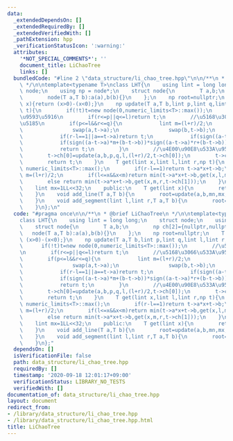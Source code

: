 ```yaml
---
data:
  _extendedDependsOn: []
  _extendedRequiredBy: []
  _extendedVerifiedWith: []
  _pathExtension: hpp
  _verificationStatusIcon: ':warning:'
  attributes:
    '*NOT_SPECIAL_COMMENTS*': ''
    document_title: LiChaoTree
    links: []
  bundledCode: "#line 2 \"data_structure/li_chao_tree.hpp\"\n\n/**\n * @brief LiChaoTree\n\
    \ */\n\ntemplate<typename T>\nclass LHT{\n    using lint = long long;\n    struct\
    \ node;\n    using np = node*;\n    struct node{\n        T a,b;\n        np ch[2]={nullptr,nullptr};\n\
    \        node(T a,T b):a(a),b(b){}\n    };\n    np root=nullptr;\n    T sign(T\
    \ x){return (x>0)-(x<0);}\n    np update(T a,T b,lint p,lint q,lint l,lint r,np\
    \ t){\n        if(!t)t=new node(0,numeric_limits<T>::max());\n        //\u533A\
    \u9593\u5916\n        if(r<=p||q<=l)return t;\n        //\u5168\u3066\u533A\u9593\
    \u5185\n        if(p<=l&&r<=q){\n            lint m=(l+r)/2;\n            if(a*m+b<=(t->a)*m+(t->b)){\n\
    \                swap(a,t->a);\n                swap(b,t->b);\n            }\n\
    \            if(r-l==1||a==t->a)return t;\n            if(sign((a-t->a)*l+(b-t->b))*sign((a-t->a)*m+(b-t->b))<=0)t->ch[0]=update(a,b,p,q,l,m,t->ch[0]);\n\
    \            if(sign((a-t->a)*m+(b-t->b))*sign((a-t->a)*r+(b-t->b))<=0)t->ch[1]=update(a,b,p,q,m,r,t->ch[1]);\n\
    \            return t;\n        }\n        //\u4E00\u90E8\u533A\u9593\u5185\n\
    \        t->ch[0]=update(a,b,p,q,l,(l+r)/2,t->ch[0]);\n        t->ch[1]=update(a,b,p,q,(l+r)/2,r,t->ch[1]);\n\
    \        return t;\n    }\n    T get(lint x,lint l,lint r,np t){\n        if(!t)return\
    \ numeric_limits<T>::max();\n        if(r-l==1)return t->a*x+t->b;\n        lint\
    \ m=(l+r)/2;\n        if(l<=x&&x<m)return min(t->a*x+t->b,get(x,l,m,t->ch[0]));\n\
    \        else return min(t->a*x+t->b,get(x,m,r,t->ch[1]));\n    }\n    lint mn=-1LL<<32;\n\
    \    lint mx=1LL<<32;\n    public:\n    T get(lint x){\n        return get(x,mn,mx,root);\n\
    \    }\n    void add_line(T a,T b){\n        root=update(a,b,mn,mx,mn,mx,root);\n\
    \    }\n    void add_segment(lint l,lint r,T a,T b){\n        root=update(a,b,l,r,mn,mx,root);\n\
    \    }\n};\n"
  code: "#pragma once\n\n/**\n * @brief LiChaoTree\n */\n\ntemplate<typename T>\n\
    class LHT{\n    using lint = long long;\n    struct node;\n    using np = node*;\n\
    \    struct node{\n        T a,b;\n        np ch[2]={nullptr,nullptr};\n     \
    \   node(T a,T b):a(a),b(b){}\n    };\n    np root=nullptr;\n    T sign(T x){return\
    \ (x>0)-(x<0);}\n    np update(T a,T b,lint p,lint q,lint l,lint r,np t){\n  \
    \      if(!t)t=new node(0,numeric_limits<T>::max());\n        //\u533A\u9593\u5916\
    \n        if(r<=p||q<=l)return t;\n        //\u5168\u3066\u533A\u9593\u5185\n\
    \        if(p<=l&&r<=q){\n            lint m=(l+r)/2;\n            if(a*m+b<=(t->a)*m+(t->b)){\n\
    \                swap(a,t->a);\n                swap(b,t->b);\n            }\n\
    \            if(r-l==1||a==t->a)return t;\n            if(sign((a-t->a)*l+(b-t->b))*sign((a-t->a)*m+(b-t->b))<=0)t->ch[0]=update(a,b,p,q,l,m,t->ch[0]);\n\
    \            if(sign((a-t->a)*m+(b-t->b))*sign((a-t->a)*r+(b-t->b))<=0)t->ch[1]=update(a,b,p,q,m,r,t->ch[1]);\n\
    \            return t;\n        }\n        //\u4E00\u90E8\u533A\u9593\u5185\n\
    \        t->ch[0]=update(a,b,p,q,l,(l+r)/2,t->ch[0]);\n        t->ch[1]=update(a,b,p,q,(l+r)/2,r,t->ch[1]);\n\
    \        return t;\n    }\n    T get(lint x,lint l,lint r,np t){\n        if(!t)return\
    \ numeric_limits<T>::max();\n        if(r-l==1)return t->a*x+t->b;\n        lint\
    \ m=(l+r)/2;\n        if(l<=x&&x<m)return min(t->a*x+t->b,get(x,l,m,t->ch[0]));\n\
    \        else return min(t->a*x+t->b,get(x,m,r,t->ch[1]));\n    }\n    lint mn=-1LL<<32;\n\
    \    lint mx=1LL<<32;\n    public:\n    T get(lint x){\n        return get(x,mn,mx,root);\n\
    \    }\n    void add_line(T a,T b){\n        root=update(a,b,mn,mx,mn,mx,root);\n\
    \    }\n    void add_segment(lint l,lint r,T a,T b){\n        root=update(a,b,l,r,mn,mx,root);\n\
    \    }\n};"
  dependsOn: []
  isVerificationFile: false
  path: data_structure/li_chao_tree.hpp
  requiredBy: []
  timestamp: '2020-09-18 12:01:17+09:00'
  verificationStatus: LIBRARY_NO_TESTS
  verifiedWith: []
documentation_of: data_structure/li_chao_tree.hpp
layout: document
redirect_from:
- /library/data_structure/li_chao_tree.hpp
- /library/data_structure/li_chao_tree.hpp.html
title: LiChaoTree
---
```

